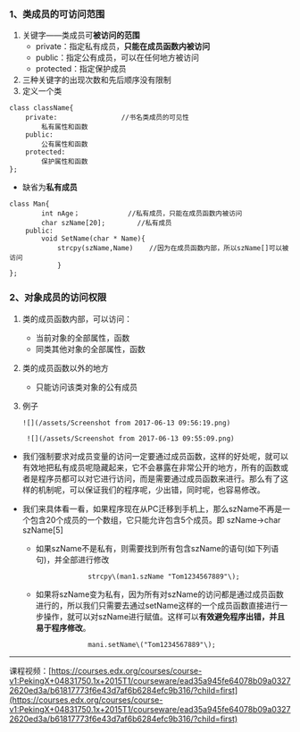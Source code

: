 ### 1、类成员的可访问范围

1. 关键字——类成员可**被访问的范围**
   * private：指定私有成员，**只能在成员函数内被访问**
   * public：指定公有成员，可以在任何地方被访问
   * protected：指定保护成员
2. 三种关键字的出现次数和先后顺序没有限制
3. 定义一个类

```
class className{
    private:                //书名类成员的可见性
        私有属性和函数
    public:
        公有属性和函数
    protected:
        保护属性和函数
};
```

* 缺省为**私有成员**

```
class Man{
        int nAge；            //私有成员，只能在成员函数内被访问
        char szName[20];        //私有成员
    public:
        void SetName(char * Name){
            strcpy(szName,Name)    //因为在成员函数内部，所以szName[]可以被访问
            }
};
```

### 2、对象成员的访问权限

1. 类的成员函数内部，可以访问：
   * 当前对象的全部属性，函数
   * 同类其他对象的全部属性，函数
2. 类的成员函数以外的地方

   * 只能访问该类对象的公有成员

3. 例子

       ![](/assets/Screenshot from 2017-06-13 09:56:19.png)

        ![](/assets/Screenshot from 2017-06-13 09:55:09.png)

* 我们强制要求对成员变量的访问一定要通过成员函数，这样的好处呢，就可以有效地把私有成员呢隐藏起来，它不会暴露在非常公开的地方，所有的函数或者是程序员都可以对它进行访问，而是需要通过成员函数来进行。那么有了这样的机制呢，可以保证我们的程序呢，少出错，同时呢，也容易修改。

* 我们来具体看一看，如果程序现在从PC迁移到手机上，那么szName不再是一个包含20个成员的一个数组，它只能允许包含5个成员。即 szName→char szName\[5\]
  * 如果szName不是私有，则需要找到所有包含szName的语句\(如下列语句\)，并全部进行修改

                     strcpy\(man1.szName "Tom1234567889"\);
  * 如果将szName变为私有，因为所有对szName的访问都是通过成员函数进行的，所以我们只需要去通过setName这样的一个成员函数直接进行一步操作，就可以对szName进行赋值。这样可以**有效避免程序出错，并且易于程序修改**。                  

                     mani.setName\("Tom1234567889"\);

       

---

课程视频：[https://courses.edx.org/courses/course-v1:PekingX+04831750.1x+2015T1/courseware/ead35a945fe64078b09a03272620ed3a/b61817773f6e43d7af6b6284efc9b316/?child=first](https://courses.edx.org/courses/course-v1:PekingX+04831750.1x+2015T1/courseware/ead35a945fe64078b09a03272620ed3a/b61817773f6e43d7af6b6284efc9b316/?child=first)

